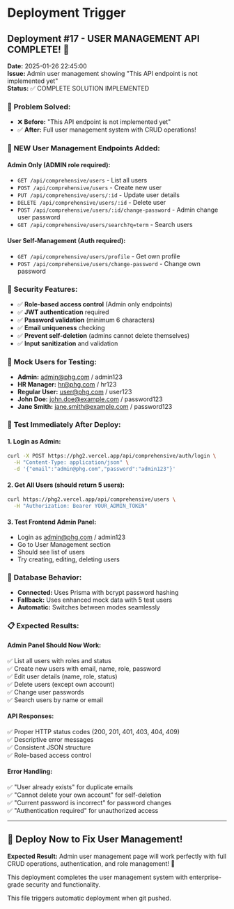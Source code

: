 # Deployment Trigger

## Deployment #17 - USER MANAGEMENT API COMPLETE! 👥
**Date:** 2025-01-26 22:45:00  
**Issue:** Admin user management showing "This API endpoint is not implemented yet"  
**Status:** ✅ COMPLETE SOLUTION IMPLEMENTED  

### 🎯 **Problem Solved:**
- ❌ **Before:** "This API endpoint is not implemented yet" 
- ✅ **After:** Full user management system with CRUD operations!

### 🚀 **NEW User Management Endpoints Added:**

#### **Admin Only (ADMIN role required):**
- `GET /api/comprehensive/users` - List all users
- `POST /api/comprehensive/users` - Create new user  
- `PUT /api/comprehensive/users/:id` - Update user details
- `DELETE /api/comprehensive/users/:id` - Delete user
- `POST /api/comprehensive/users/:id/change-password` - Admin change user password
- `GET /api/comprehensive/users/search?q=term` - Search users

#### **User Self-Management (Auth required):**
- `GET /api/comprehensive/users/profile` - Get own profile
- `POST /api/comprehensive/users/change-password` - Change own password

### 🔐 **Security Features:**
- ✅ **Role-based access control** (Admin only endpoints)
- ✅ **JWT authentication** required
- ✅ **Password validation** (minimum 6 characters)
- ✅ **Email uniqueness** checking
- ✅ **Prevent self-deletion** (admins cannot delete themselves)
- ✅ **Input sanitization** and validation

### 👤 **Mock Users for Testing:**
- **Admin:** admin@phg.com / admin123
- **HR Manager:** hr@phg.com / hr123  
- **Regular User:** user@phg.com / user123
- **John Doe:** john.doe@example.com / password123
- **Jane Smith:** jane.smith@example.com / password123

### 🧪 **Test Immediately After Deploy:**

#### **1. Login as Admin:**
```bash
curl -X POST https://phg2.vercel.app/api/comprehensive/auth/login \
  -H "Content-Type: application/json" \
  -d '{"email":"admin@phg.com","password":"admin123"}'
```

#### **2. Get All Users (should return 5 users):**
```bash
curl https://phg2.vercel.app/api/comprehensive/users \
  -H "Authorization: Bearer YOUR_ADMIN_TOKEN"
```

#### **3. Test Frontend Admin Panel:**
- Login as admin@phg.com / admin123
- Go to User Management section
- Should see list of users
- Try creating, editing, deleting users

### 🔄 **Database Behavior:**
- **Connected:** Uses Prisma with bcrypt password hashing
- **Fallback:** Uses enhanced mock data with 5 test users
- **Automatic:** Switches between modes seamlessly

### 📋 **Expected Results:**

#### **Admin Panel Should Now Work:**
✅ List all users with roles and status  
✅ Create new users with email, name, role, password  
✅ Edit user details (name, role, status)  
✅ Delete users (except own account)  
✅ Change user passwords  
✅ Search users by name or email  

#### **API Responses:**
✅ Proper HTTP status codes (200, 201, 401, 403, 404, 409)  
✅ Descriptive error messages  
✅ Consistent JSON structure  
✅ Role-based access control  

#### **Error Handling:**
✅ "User already exists" for duplicate emails  
✅ "Cannot delete your own account" for self-deletion  
✅ "Current password is incorrect" for password changes  
✅ "Authentication required" for unauthorized access  

---

## 🚀 **Deploy Now to Fix User Management!**

**Expected Result:** Admin user management page will work perfectly with full CRUD operations, authentication, and role management! 🎉

This deployment completes the user management system with enterprise-grade security and functionality.

This file triggers automatic deployment when git pushed. 
